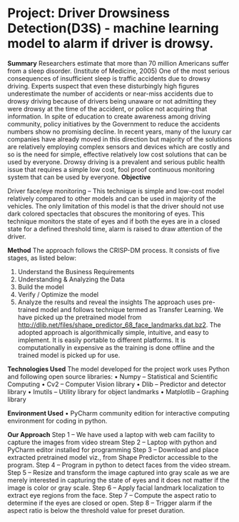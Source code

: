 # Project: Driver Drowsiness Detection(D3S)  - machine learning model to alarm if driver is drowsy.


**Summary**
Researchers estimate that more than 70 million Americans suffer from a sleep disorder. (Institute of Medicine, 2005) One of the most serious consequences of insufficient sleep is traffic accidents due to drowsy driving.
Experts suspect that even these disturbingly high figures underestimate the number of accidents or near-miss accidents due to drowsy driving because of drivers being unaware or not admitting they were drowsy at the time of the accident, or police not acquiring that information.
In spite of education to create awareness among driving community, policy initiatives by the Government to reduce the accidents numbers show no promising decline. In recent years, many of the luxury car companies have already moved in this direction but majority of the solutions are relatively employing complex sensors and devices which are costly and so is the need for simple, effective relatively low cost solutions that can be used by everyone.
Drowsy driving is a prevalent and serious public health issue that requires a simple low cost, fool proof continuous monitoring system that can be used by everyone.
**Objective**

Driver face/eye monitoring – This technique is simple and low-cost model relatively compared to other models and can be used in majority of the vehicles. The only limitation of this model is that the driver should not use dark colored spectacles that obscures the monitoring of eyes. 
This technique monitors the state of eyes and if both the eyes are in a closed state for a defined threshold time, alarm is raised to draw attention of the driver.


**Method**
The approach follows the CRISP-DM process. It consists of five stages, as listed below:
1)	Understand the Business Requirements
2)	Understanding & Analyzing the Data
3)	Build the model
4)	Verify / Optimize the model
5)	Analyze the results and reveal the insights
The approach uses pre-trained model and follows technique termed as Transfer Learning. We have picked up the pretrained model from http://dlib.net/files/shape_predictor_68_face_landmarks.dat.bz2. 
The adopted approach is algorithmically simple, intuitive, and easy to implement. It is easily portable to different platforms. It is computationally in expensive as the training is done offline and the trained model is picked up for use.

**Technologies Used**
The model developed for the project work uses Python and following open source libraries:
•	Numpy – Statistical and Scientific Computing
•	Cv2 – Computer Vision library
•	Dlib – Predictor and detector library
•	Imutils – Utility library for object landmarks
•	Matplotlib – Graphing library

**Environment Used**
•	PyCharm community edition for interactive computing environment for coding in python.


**Our Approach**
Step 1 – We have used a laptop with web cam facility to capture the images from video stream
Step 2 – Laptop with python and PyCharm editor installed for programming
Step 3 – Download and place extracted pretrained model viz., from Shape Predictor accessible to the program.
Step 4 – Program in python to detect faces from the video stream.
Step 5 – Resize and transform the image captured into gray scale as we are merely interested in capturing the state of eyes and it does not matter if the image is color or gray scale.
Step 6 – Apply facial landmark localization to extract eye regions from the face.
Step 7 – Compute the aspect ratio to determine if the eyes are closed or open.
Step 8 – Trigger alarm if the aspect ratio is below the threshold value for preset duration.
